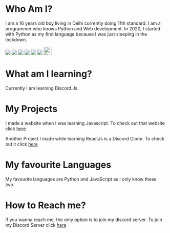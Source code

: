 

<!--
**PhantomKnight287/PhantomKnight287** is a ✨ _special_ ✨ repository because its `README.md` (this file) appears on your GitHub profile.

Here are some ideas to get you started:

- 🔭 I’m currently working on ...
- 🌱 I’m currently learning ...
- 👯 I’m looking to collaborate on ...
- 🤔 I’m looking for help with ...
- 💬 Ask me about ...
- 📫 How to reach me: ...
- 😄 Pronouns: ...
- ⚡ Fun fact: ...
-->
# Who Am I?
I am a 16 years old boy living in Delhi currently doing 11th standard. I am a programmer who knows Python and Web development.
In 2020, I started with Python as my first language because I was just sleeping in the lockdown.

<img src="https://img.shields.io/badge/HTML5-E34F26?style=for-the-badge&logo=html5&logoColor=white"></img>
<img src="https://img.shields.io/badge/CSS3-1572B6?style=for-the-badge&logo=css3&logoColor=white"></img>
<img src="https://img.shields.io/badge/JavaScript-F7DF1E?style=for-the-badge&logo=javascript&logoColor=black"></img>
<img src="https://img.shields.io/badge/Node.js-43853D?style=for-the-badge&logo=node.js&logoColor=white"></img>
<img src="https://img.shields.io/badge/React-20232A?style=for-the-badge&logo=react&logoColor=61DAFB"></img>
<img src="https://camo.githubusercontent.com/8a64e82b88b71294679fccf25fc132fe4f2aee0d2b44174559df4dc1f9bd507b/68747470733a2f2f696d672e736869656c64732e696f2f62616467652f707974686f6e2d2532333134333534432e7376673f7374796c653d666f722d7468652d6261646765266c6f676f3d707974686f6e266c6f676f436f6c6f723d7768697465"></img>
<img style="width:25px"  src="https://upload.wikimedia.org/wikipedia/commons/thumb/8/8e/Nextjs-logo.svg/1200px-Nextjs-logo.svg.png" alt="Next Js"></img>
# What am I learning?
Currently I am learning Discord.Js.

# My Projects
I made a website when I was learning Javascript. To check out that website click [here](https://tracker-website2.vercel.app)

Another Project I made while learning ReactJs is a Discord Clone. To check out it click [here](https://discord-clone-85f09.web.app)


# My favourite Languages
My favourite languages are Python and JavaScript as I only know these two.

# How to Reach me?
If you wanna reach me, the only option is to join my discord server.
To join my Discord Server click [here](https://discord.gg/7Rs9B6rkrA)


